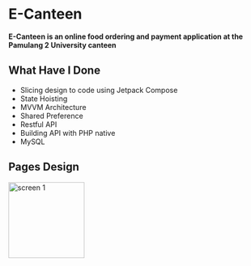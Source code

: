 # E-Canteen
**E-Canteen is an online food ordering and payment application at the Pamulang 2 University canteen**<br />

## What Have I Done
- Slicing design to code using Jetpack Compose
- State Hoisting
- MVVM Architecture
- Shared Preference
- Restful API
- Building API with PHP native
- MySQL

## Pages Design

<img width="150" alt="screen 1" src="https://github.com/user-attachments/assets/bdf2ea51-c96a-4c13-9c2d-7fd4fd33cbfa">
